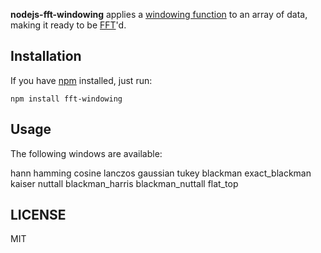 **nodejs-fft-windowing** applies a [windowing function](http://en.wikipedia.org/wiki/Window_function) to an array of data, making it ready to be [FFT](http://en.wikipedia.org/wiki/Fast_Fourier_transform)'d.

## Installation ##

If you have [npm](https://npmjs.org/) installed, just run:

```
npm install fft-windowing
```

## Usage ##

The following windows are available:

hann
hamming
cosine
lanczos
gaussian
tukey
blackman
exact_blackman
kaiser
nuttall
blackman_harris
blackman_nuttall
flat_top

## LICENSE ###

MIT
